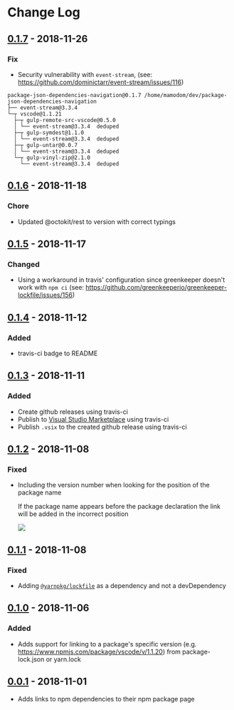 # Change Log

## [0.1.7] - 2018-11-26

### Fix

- Security vulnerability with `event-stream`, (see: https://github.com/dominictarr/event-stream/issues/116)

```
package-json-dependencies-navigation@0.1.7 /home/mamodom/dev/package-json-dependencies-navigation
├── event-stream@3.3.4
└─┬ vscode@1.1.21
  ├─┬ gulp-remote-src-vscode@0.5.0
  │ └── event-stream@3.3.4  deduped
  ├─┬ gulp-symdest@1.1.0
  │ └── event-stream@3.3.4  deduped
  ├─┬ gulp-untar@0.0.7
  │ └── event-stream@3.3.4  deduped
  └─┬ gulp-vinyl-zip@2.1.0
    └── event-stream@3.3.4  deduped
```

## [0.1.6] - 2018-11-18

### Chore

- Updated @octokit/rest to version with correct typings

## [0.1.5] - 2018-11-17

### Changed

- Using a workaround in travis' configuration since greenkeeper doesn't work with `npm ci` (see: https://github.com/greenkeeperio/greenkeeper-lockfile/issues/156)

## [0.1.4] - 2018-11-12

### Added

- travis-ci badge to README

## [0.1.3] - 2018-11-11

### Added

- Create github releases using travis-ci
- Publish to [Visual Studio Marketplace](https://marketplace.visualstudio.com/) using travis-ci
- Publish `.vsix` to the created github release using travis-ci

## [0.1.2] - 2018-11-08

### Fixed

- Including the version number when looking for the position of the package name

  If the package name appears before the package declaration the link will be added in the incorrect position

  ![](https://user-images.githubusercontent.com/5097424/48236991-1d8cc180-e39b-11e8-8019-c55944c4d6a3.png)

## [0.1.1] - 2018-11-08

### Fixed

- Adding [`@yarnpkg/lockfile`](https://www.npmjs.com/package/@yarnpkg/lockfile) as a dependency and not a devDependency

## [0.1.0] - 2018-11-06

### Added

- Adds support for linking to a package's specific version (e.g. https://www.npmjs.com/package/vscode/v/1.1.20) from package-lock.json or yarn.lock

## [0.0.1] - 2018-11-01

- Adds links to npm dependencies to their npm package page

[0.0.1]: https://github.com/mamodom/package-json-dependencies-navigation/compare/0.0.0...0.0.1
[0.1.0]: https://github.com/mamodom/package-json-dependencies-navigation/compare/0.0.1...0.1.0
[0.1.1]: https://github.com/mamodom/package-json-dependencies-navigation/compare/0.1.0...0.1.1
[0.1.2]: https://github.com/mamodom/package-json-dependencies-navigation/compare/0.1.1...0.1.2
[0.1.3]: https://github.com/mamodom/package-json-dependencies-navigation/compare/0.1.2...0.1.3
[0.1.4]: https://github.com/mamodom/package-json-dependencies-navigation/compare/0.1.3...0.1.4
[0.1.5]: https://github.com/mamodom/package-json-dependencies-navigation/compare/0.1.4...0.1.5
[0.1.6]: https://github.com/mamodom/package-json-dependencies-navigation/compare/0.1.5...0.1.6
[0.1.7]: https://github.com/mamodom/package-json-dependencies-navigation/compare/0.1.6...0.1.7
